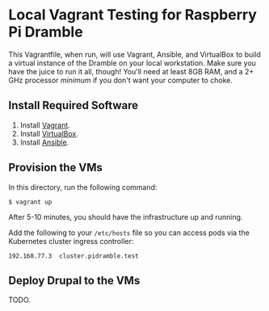 # Local Vagrant Testing for Raspberry Pi Dramble

This Vagrantfile, when run, will use Vagrant, Ansible, and VirtualBox to build a virtual instance of the Dramble on your local workstation. Make sure you have the juice to run it all, though! You'll need at least 8GB RAM, and a 2+ GHz processor *minimum* if you don't want your computer to choke.

## Install Required Software

  1. Install [Vagrant](http://docs.vagrantup.com/v2/installation/).
  2. Install [VirtualBox](https://www.virtualbox.org/wiki/Downloads).
  3. Install [Ansible](http://docs.ansible.com/intro_installation.html).

## Provision the VMs

In this directory, run the following command:

    $ vagrant up

After 5-10 minutes, you should have the infrastructure up and running.

Add the following to your `/etc/hosts` file so you can access pods via the Kubernetes cluster ingress controller:

    192.168.77.3  cluster.pidramble.test

## Deploy Drupal to the VMs

TODO.
